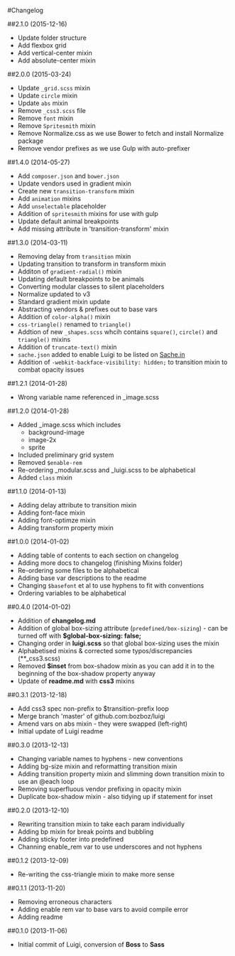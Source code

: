 #Changelog

##2.1.0 (2015-12-16)

- Update folder structure
- Add flexbox grid
- Add vertical-center mixin
- Add absolute-center mixin

##2.0.0 (2015-03-24)

- Update `_grid.scss` mixin
- Update `circle` mixin
- Update `abs` mixin
- Remove `_css3.scss` file
- Remove `font` mixin
- Remove `Spritesmith` mixin
- Remove Normalize.css as we use Bower to fetch and install Normalize package
- Remove vendor prefixes as we use Gulp with auto-prefixer

##1.4.0 (2014-05-27)

- Add `composer.json` and `bower.json`
- Update vendors used in gradient mixin
- Create new `transition-transform` mixin
- Add `animation` mixins
- Add `unselectable` placeholder
- Addition of `spritesmith` mixins for use with gulp
- Update default animal breakpoints
- Add missing attribute in 'transition-transform' mixin

##1.3.0 (2014-03-11)

- Removing delay from `transition` mixin
- Updating transition to transform in transform mixin
- Additon of `gradient-radial()` mixin
- Updating default breakpoints to be animals
- Converting modular classes to silent placeholders
- Normalize updated to v3
- Standard gradient mixin update
- Abstracting vendors & prefixes out to base vars
- Addition of `color-alpha()` mixin
- `css-triangle()` renamed to `triangle()`
- Addtion of new `_shapes.scss` whcih contains `square()`, `circle()` and `triangle()` mixins
- Addition of `truncate-text()` mixin
- `sache.json` added to enable Luigi to be listed on [Sache.in](http://www.sache.in/)
- Addition of `-webkit-backface-visibility: hidden;` to transition mixin to combat opacity issues

##1.2.1 (2014-01-28)

- Wrong variable name referenced in _image.scss

##1.2.0 (2014-01-28)

- Added _image.scss which includes
	- background-image
	- image-2x
	- sprite
- Included preliminary grid system
- Removed `$enable-rem`
- Re-ordering _modular.scss and _luigi.scss to be alphabetical
- Added `class` mixin


##1.1.0 (2014-01-13)

- Adding delay attribute to transition mixin
- Adding font-face mixin
- Adding font-optimze mixin
- Adding transform property mixin

##1.0.0 (2014-01-02)

- Adding table of contents to each section on changelog
- Adding more docs to changelog (finishing Mixins folder)
- Re-ordering some files to be alphabetical
- Adding base var descriptions to the readme
- Changing `$basefont` et al to use hyphens to fit with conventions
- Ordering variables to be alphabetical

##0.4.0 (2014-01-02)
- Addition of **changelog.md**
- Addition of global box-sizing attribute (`predefined/box-sizing`) - can be turned off with **$global-box-sizing: false;**
- Changing order in **luigi.scss** so that global box-sizing uses the mixin
- Alphabetised mixins & corrected some typos/discrepancies (**_css3.scss)
- Removed **$inset** from box-shadow mixin as you can add it in to the beginning of the box-shadow property anyway
- Update of **readme.md** with **css3** mixins

##0.3.1 (2013-12-18)
- Add css3 spec non-prefix to $transition-prefix loop
- Merge branch 'master' of github.com:bozboz/luigi
- Amend vars on abs mixin - they were swapped (left-right)
- Initial update of Luigi readme

##0.3.0 (2013-12-13)
- Changing variable names to hyphens - new conventions
- Adding bg-size mixin and reformatting transition mixin
- Adding transition property mixin and slimming down transition mixin to use an @each loop
- Removing superfluous vendor prefixing in opacity mixin
- Duplicate box-shadow mixin - also tidying up if statement for inset

##0.2.0 (2013-12-10)
- Rewriting transition mixin to take each param individually
- Adding bp mixin for break points and bubbling
- Adding sticky footer into predefined
- Channing enable_rem var to use underscores and not hyphens

##0.1.2 (2013-12-09)
- Re-writing the css-triangle mixin to make more sense

##0.1.1 (2013-11-20)
- Removing erroneous characters
- Adding enable rem var to base vars to avoid compile error
- Adding readme

##0.1.0 (2013-11-06)
- Initial commit of Luigi, conversion of **Boss** to **Sass**
